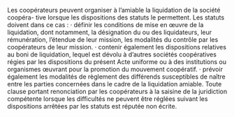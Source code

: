 Les coopérateurs peuvent organiser à l’amiable la liquidation de la société coopéra- tive lorsque les dispositions des statuts le permettent.
Les statuts doivent dans ce cas :
· définir les conditions de mise en œuvre de la liquidation, dont notamment, la désignation
du ou des liquidateurs, leur rémunération, l’étendue de leur mission, les modalités du contrôle par les coopérateurs de leur mission.
· contenir également les dispositions relatives au boni de liquidation, lequel est dévolu à
d’autres sociétés coopératives régies par les dispositions du présent Acte uniforme ou à des institutions ou organismes œuvrant pour la promotion du mouvement coopératif.
· prévoir également les modalités de règlement des différends susceptibles de naître entre
les parties concernées dans le cadre de la liquidation amiable.
Toute clause portant renonciation par les coopérateurs à la saisine de la juridiction compétente lorsque les difficultés ne peuvent être réglées suivant les dispositions arrêtées par les statuts est réputée non écrite.